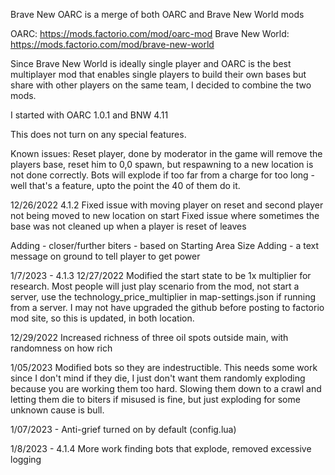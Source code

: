Brave New OARC
is a merge of both OARC and Brave New World mods

OARC: https://mods.factorio.com/mod/oarc-mod
Brave New World: https://mods.factorio.com/mod/brave-new-world

Since Brave New World is ideally single player and OARC is the best multiplayer mod that enables single players to build their own bases but share with other players on the same team, I decided to combine the two mods.

I started with OARC 1.0.1 and BNW 4.11

This does not turn on any special features.

Known issues:
Reset player, done by moderator in the game will remove the players base, reset him to 0,0 spawn, but respawning to a new location is not done correctly. 
Bots will explode if too far from a charge for too long - well that's a feature, upto the point the 40 of them do it.

12/26/2022 4.1.2
Fixed issue with moving player on reset and second player not being moved to new location on start
Fixed issue where sometimes the base was not cleaned up when a player is reset of leaves

Adding - closer/further biters - based on Starting Area Size
Adding - a text message on ground to tell player to get power

1/7/2023 - 4.1.3
12/27/2022
Modified the start state to be 1x multiplier for research. Most people will just play scenario from the mod, not start a server, use the technology_price_multiplier in map-settings.json if running from a server.
I may not have upgraded the github before posting to factorio mod site, so this is updated, in both location.

12/29/2022
Increased richness of three oil spots outside main, with randomness on how rich

1/05/2023
Modified bots so they are indestructible. This needs some work since I don't mind if they die,
I just don't want them randomly exploding because you are working them too hard. 
Slowing them down to a crawl and letting them die to biters if misused is fine,
but just exploding for some unknown cause is bull.

1/07/2023 - Anti-grief turned on by default (config.lua)

1/8/2023 - 4.1.4
More work finding bots that explode, removed excessive logging
